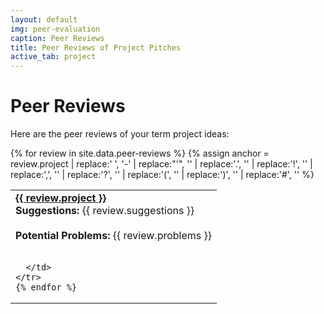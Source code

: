 ```yaml
---
layout: default
img: peer-evaluation
caption: Peer Reviews
title: Peer Reviews of Project Pitches
active_tab: project
---
```



Peer Reviews
=============================================================
Here are the peer reviews of your term project ideas:

<table class="table"> 
  <tbody>
    {% for review in site.data.peer-reviews %}
    {% assign anchor = review.project | replace:' ', '-' | replace:"'", '' | replace:'.', ''  | replace:'!', '' | replace:',', '' | replace:'?', ''  | replace:'(', '' | replace:')', '' |  replace:'#', '' %}
   <tr>
      <td>
<div class="panel-group" id="accordion{{ anchor }}">
  <div class="panel panel-default">
    <div class="panel-heading">
      <div class="panel-title">
        <a data-toggle="collapse" data-parent="#accordion{{ anchor }}" href="#{{ anchor }}">
	<b>{{ review.project }}</b> 
        </a>
      </div>
    </div>
    <div id="{{ anchor }}" class="panel-collapse collapse">
      <div class="panel-body">
	<b>Suggestions:</b> {{ review.suggestions }} <br /><br />
	<b>Potential Problems:</b> {{ review.problems }} <br /><br />
      </div>
    </div>
  </div>
</div>

      </td>
    </tr>
    {% endfor %}
  </tbody>
</table>
 